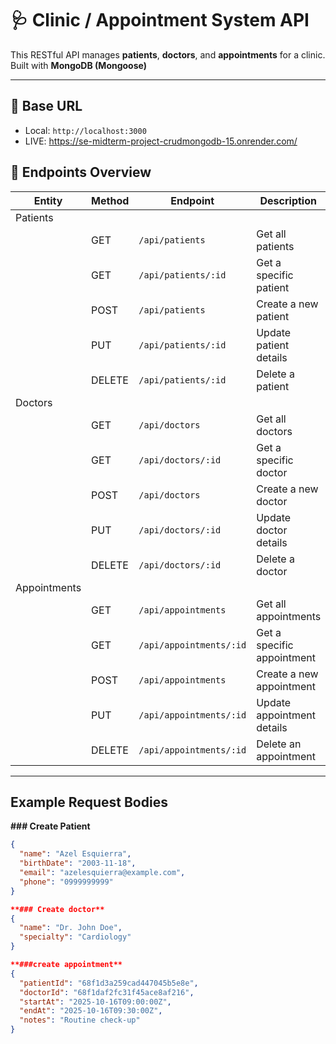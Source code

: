# 🩺 Clinic / Appointment System API

This RESTful API manages **patients**, **doctors**, and **appointments** for a clinic.  
Built with **MongoDB (Mongoose)**

---

## 🚀 Base URL

- Local: `http://localhost:3000`
- LIVE: https://se-midterm-project-crudmongodb-15.onrender.com/


## 📍 Endpoints Overview

| **Entity** | **Method** | **Endpoint** | **Description** |
|-------------|-------------|---------------|------------------|
| Patients 
|  |GET     | `/api/patients` | Get all patients |
|  | GET    | `/api/patients/:id` | Get a specific patient |
|  | POST   | `/api/patients` | Create a new patient |
|  | PUT    | `/api/patients/:id` | Update patient details |
|  | DELETE | `/api/patients/:id` | Delete a patient |
| Doctors 
|  | GET    | `/api/doctors` | Get all doctors |
|  | GET    | `/api/doctors/:id` | Get a specific doctor |
|  | POST   | `/api/doctors` | Create a new doctor |
|  | PUT    | `/api/doctors/:id` | Update doctor details |
|  | DELETE | `/api/doctors/:id` | Delete a doctor |
| Appointments
|  |GET     | `/api/appointments` | Get all appointments |
|  | GET    | `/api/appointments/:id` | Get a specific appointment |
|  | POST   | `/api/appointments` | Create a new appointment |
|  | PUT    | `/api/appointments/:id` | Update appointment details |
|  | DELETE | `/api/appointments/:id` | Delete an appointment |

---

## Example Request Bodies

**### Create Patient**
```json
{
  "name": "Azel Esquierra",
  "birthDate": "2003-11-18",
  "email": "azelesquierra@example.com",
  "phone": "0999999999"
}

**### Create doctor**
{
  "name": "Dr. John Doe",
  "specialty": "Cardiology"
}

**###create appointment**
{
  "patientId": "68f1d3a259cad447045b5e8e",
  "doctorId": "68f1daf2fc31f45ace8af216",
  "startAt": "2025-10-16T09:00:00Z",
  "endAt": "2025-10-16T09:30:00Z",
  "notes": "Routine check-up"
}
